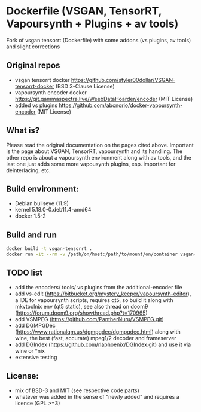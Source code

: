 # Dockerfile (VSGAN, TensorRT, Vapoursynth + Plugins + av tools)
Fork of vsgan tensorrt (Dockerfile) with some addons (vs plugins, av tools) and slight corrections

## Original repos
- vsgan tensorrt docker https://github.com/styler00dollar/VSGAN-tensorrt-docker (BSD 3-Clause License)
- vapoursynth encoder docker https://git.gammaspectra.live/WeebDataHoarder/encoder (MIT License)
- added vs plugins https://github.com/abcnorio/docker-vapoursynth-encoder (MIT License)

## What is?
Please read the original documentation on the pages cited above. Important is the page about VSGAN, TensorRT, vapoursynth and its handling. The other repo is about a vapoursynth environment along with av tools, and the last one just adds some more vapousynth plugins, esp. important for deinterlacing, etc.

## Build environment:
- Debian bullseye (11.9)
- kernel 5.18.0-0.deb11.4-amd64
- docker 1.5-2

## Build and run
```bash
docker build -t vsgan-tensorrt .
docker run -it --rm -v /path/on/host:/path/to/mount/on/container vsgan-tensorrt
```

## TODO list
- add the encoders/ tools/ vs plugins from the additional-encoder file
- add vs-edit (https://bitbucket.org/mystery_keeper/vapoursynth-editor), a IDE for vapoursynth scripts, requires qt5, so build it along with mkvtoolnix env (qt5 static), see also thread on doom9 (https://forum.doom9.org/showthread.php?t=170965)
- add VSMPEG (https://github.com/PantherNuru/VSMPEG.git)
- add DGMPGDec (https://www.rationalqm.us/dgmpgdec/dgmpgdec.html) along with wine, the best (fast, accurate) mpeg1/2 decoder and frameserver
- add DGIndex (https://github.com/rlaphoenix/DGIndex.git) and use it via wine or *nix
- extensive testing

## License:
- mix of BSD-3 and MIT (see respective code parts)
- whatever was added in the sense of "newly added" and requires a licence (GPL >=3)
